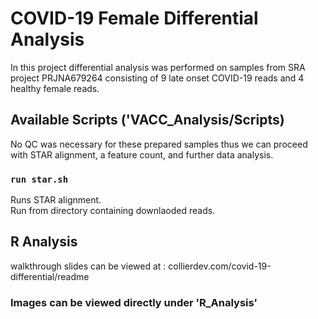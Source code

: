 # COVID-19 Female Differential Analysis

In this project differential analysis was performed on samples from SRA project PRJNA679264 consisting of 9 late onset COVID-19 reads and 4 healthy female reads. 

## Available Scripts ('VACC_Analysis/Scripts)

No QC was necessary for these prepared samples thus we can proceed with STAR alignment, a feature count, and further data analysis.

### `run star.sh`
Runs STAR alignment.\
Run from directory containing downlaoded reads.

## R Analysis

walkthrough slides can be viewed at : collierdev.com/covid-19-differential/readme

### Images can be viewed directly under 'R_Analysis'


